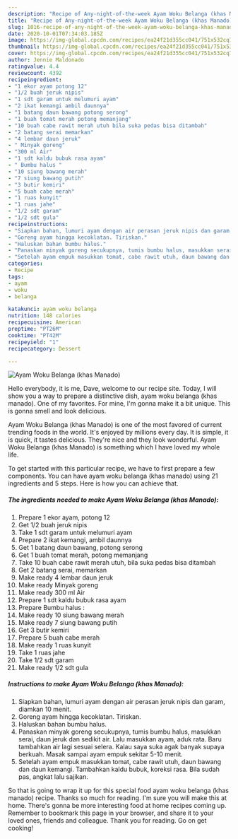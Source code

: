 ```yaml
---
description: "Recipe of Any-night-of-the-week Ayam Woku Belanga (khas Manado)"
title: "Recipe of Any-night-of-the-week Ayam Woku Belanga (khas Manado)"
slug: 1016-recipe-of-any-night-of-the-week-ayam-woku-belanga-khas-manado
date: 2020-10-01T07:34:03.185Z
image: https://img-global.cpcdn.com/recipes/ea24f21d355cc041/751x532cq70/ayam-woku-belanga-khas-manado-foto-resep-utama.jpg
thumbnail: https://img-global.cpcdn.com/recipes/ea24f21d355cc041/751x532cq70/ayam-woku-belanga-khas-manado-foto-resep-utama.jpg
cover: https://img-global.cpcdn.com/recipes/ea24f21d355cc041/751x532cq70/ayam-woku-belanga-khas-manado-foto-resep-utama.jpg
author: Jennie Maldonado
ratingvalue: 4.4
reviewcount: 4392
recipeingredient:
- "1 ekor ayam potong 12"
- "1/2 buah jeruk nipis"
- "1 sdt garam untuk melumuri ayam"
- "2 ikat kemangi ambil daunnya"
- "1 batang daun bawang potong serong"
- "1 buah tomat merah potong memanjang"
- "10 buah cabe rawit merah utuh bila suka pedas bisa ditambah"
- "2 batang serai memarkan"
- "4 lembar daun jeruk"
- " Minyak goreng"
- "300 ml Air"
- "1 sdt kaldu bubuk rasa ayam"
- " Bumbu halus "
- "10 siung bawang merah"
- "7 siung bawang putih"
- "3 butir kemiri"
- "5 buah cabe merah"
- "1 ruas kunyit"
- "1 ruas jahe"
- "1/2 sdt garam"
- "1/2 sdt gula"
recipeinstructions:
- "Siapkan bahan, lumuri ayam dengan air perasan jeruk nipis dan garam, diamkan 10 menit."
- "Goreng ayam hingga kecoklatan. Tiriskan."
- "Haluskan bahan bumbu halus."
- "Panaskan minyak goreng secukupnya, tumis bumbu halus, masukkan serai, daun jeruk dan sedikit air. Lalu masukkan ayam, aduk rata. Baru tambahkan air lagi sesuai selera. Kalau saya suka agak banyak supaya berkuah. Masak sampai ayam empuk sekitar 5-10 menit."
- "Setelah ayam empuk masukkan tomat, cabe rawit utuh, daun bawang dan daun kemangi. Tambahkan kaldu bubuk, koreksi rasa. Bila sudah pas, angkat lalu sajikan."
categories:
- Recipe
tags:
- ayam
- woku
- belanga

katakunci: ayam woku belanga 
nutrition: 148 calories
recipecuisine: American
preptime: "PT26M"
cooktime: "PT42M"
recipeyield: "1"
recipecategory: Dessert

---
```



![Ayam Woku Belanga (khas Manado)](https://img-global.cpcdn.com/recipes/ea24f21d355cc041/751x532cq70/ayam-woku-belanga-khas-manado-foto-resep-utama.jpg)

Hello everybody, it is me, Dave, welcome to our recipe site. Today, I will show you a way to prepare a distinctive dish, ayam woku belanga (khas manado). One of my favorites. For mine, I'm gonna make it a bit unique. This is gonna smell and look delicious.

Ayam Woku Belanga (khas Manado) is one of the most favored of current trending foods in the world. It's enjoyed by millions every day. It is simple, it is quick, it tastes delicious. They're nice and they look wonderful. Ayam Woku Belanga (khas Manado) is something which I have loved my whole life.




To get started with this particular recipe, we have to first prepare a few components. You can have ayam woku belanga (khas manado) using 21 ingredients and 5 steps. Here is how you can achieve that.

<!--inarticleads1-->

##### The ingredients needed to make Ayam Woku Belanga (khas Manado):

1. Prepare 1 ekor ayam, potong 12
1. Get 1/2 buah jeruk nipis
1. Take 1 sdt garam untuk melumuri ayam
1. Prepare 2 ikat kemangi, ambil daunnya
1. Get 1 batang daun bawang, potong serong
1. Get 1 buah tomat merah, potong memanjang
1. Take 10 buah cabe rawit merah utuh, bila suka pedas bisa ditambah
1. Get 2 batang serai, memarkan
1. Make ready 4 lembar daun jeruk
1. Make ready  Minyak goreng
1. Make ready 300 ml Air
1. Prepare 1 sdt kaldu bubuk rasa ayam
1. Prepare  Bumbu halus :
1. Make ready 10 siung bawang merah
1. Make ready 7 siung bawang putih
1. Get 3 butir kemiri
1. Prepare 5 buah cabe merah
1. Make ready 1 ruas kunyit
1. Take 1 ruas jahe
1. Take 1/2 sdt garam
1. Make ready 1/2 sdt gula




<!--inarticleads2-->

##### Instructions to make Ayam Woku Belanga (khas Manado):

1. Siapkan bahan, lumuri ayam dengan air perasan jeruk nipis dan garam, diamkan 10 menit.
1. Goreng ayam hingga kecoklatan. Tiriskan.
1. Haluskan bahan bumbu halus.
1. Panaskan minyak goreng secukupnya, tumis bumbu halus, masukkan serai, daun jeruk dan sedikit air. Lalu masukkan ayam, aduk rata. Baru tambahkan air lagi sesuai selera. Kalau saya suka agak banyak supaya berkuah. Masak sampai ayam empuk sekitar 5-10 menit.
1. Setelah ayam empuk masukkan tomat, cabe rawit utuh, daun bawang dan daun kemangi. Tambahkan kaldu bubuk, koreksi rasa. Bila sudah pas, angkat lalu sajikan.




So that is going to wrap it up for this special food ayam woku belanga (khas manado) recipe. Thanks so much for reading. I'm sure you will make this at home. There's gonna be more interesting food at home recipes coming up. Remember to bookmark this page in your browser, and share it to your loved ones, friends and colleague. Thank you for reading. Go on get cooking!
